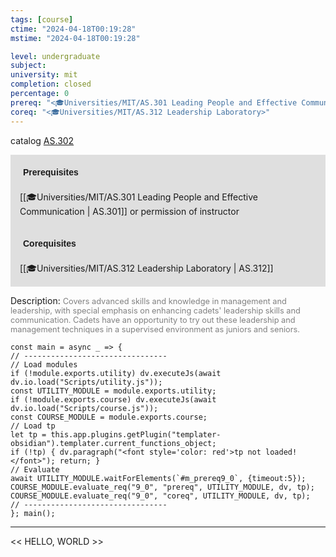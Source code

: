 ```yaml
---
tags: [course]
ctime: "2024-04-18T00:19:28"
mstime: "2024-04-18T00:19:28"

level: undergraduate
subject: 
university: mit
completion: closed
percentage: 0
prereq: "<🎓Universities/MIT/AS.301 Leading People and Effective Communication> or permission of instructor"
coreq: "<🎓Universities/MIT/AS.312 Leadership Laboratory>"
---
```


catalog [AS.302](http://student.mit.edu/catalog/mASa.html#AS.302)

<span style="display: block; padding: 15px; background-color: rgb(100, 100, 100, 0.2);"><font id="m_prereq9_0" style="display: block; font-family: Arial, sans-serif; font-weight: bold; padding: 5px">Prerequisites</font><br><span id="prereq9_0">[[🎓Universities/MIT/AS.301 Leading People and Effective Communication | AS.301]] or permission of instructor</span></span>
<span style="display: block; padding: 15px; background-color: rgb(100, 100, 100, 0.2);"><font id="m_coreq9_0" style="display: block; font-family: Arial, sans-serif; font-weight: bold; padding: 5px">Corequisites</font><br><span id="coreq9_0">[[🎓Universities/MIT/AS.312 Leadership Laboratory | AS.312]]</span></span>

<font style="">Description:</font>
<font style="color: grey; font-size: 0.8rem;">Covers advanced skills and knowledge in management and leadership, with special emphasis on enhancing cadets' leadership skills and communication. Cadets have an opportunity to try out these leadership and management techniques in a supervised environment as juniors and seniors.</font>

```dataviewjs
const main = async _ => {
// --------------------------------
// Load modules
if (!module.exports.utility) dv.executeJs(await dv.io.load("Scripts/utility.js"));
const UTILITY_MODULE = module.exports.utility;
if (!module.exports.course) dv.executeJs(await dv.io.load("Scripts/course.js"));
const COURSE_MODULE = module.exports.course;
// Load tp
let tp = this.app.plugins.getPlugin("templater-obsidian").templater.current_functions_object;
if (!tp) { dv.paragraph("<font style='color: red'>tp not loaded!</font>"); return; }
// Evaluate
await UTILITY_MODULE.waitForElements(`#m_prereq9_0`, {timeout:5});
COURSE_MODULE.evaluate_req("9_0", "prereq", UTILITY_MODULE, dv, tp);
COURSE_MODULE.evaluate_req("9_0", "coreq", UTILITY_MODULE, dv, tp);
// --------------------------------
}; main();
```

---

<< HELLO, WORLD >>
